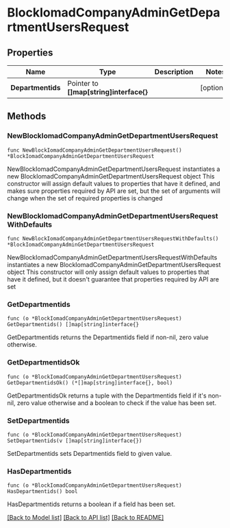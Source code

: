 # BlockIomadCompanyAdminGetDepartmentUsersRequest

## Properties

Name | Type | Description | Notes
------------ | ------------- | ------------- | -------------
**Departmentids** | Pointer to **[]map[string]interface{}** |  | [optional] 

## Methods

### NewBlockIomadCompanyAdminGetDepartmentUsersRequest

`func NewBlockIomadCompanyAdminGetDepartmentUsersRequest() *BlockIomadCompanyAdminGetDepartmentUsersRequest`

NewBlockIomadCompanyAdminGetDepartmentUsersRequest instantiates a new BlockIomadCompanyAdminGetDepartmentUsersRequest object
This constructor will assign default values to properties that have it defined,
and makes sure properties required by API are set, but the set of arguments
will change when the set of required properties is changed

### NewBlockIomadCompanyAdminGetDepartmentUsersRequestWithDefaults

`func NewBlockIomadCompanyAdminGetDepartmentUsersRequestWithDefaults() *BlockIomadCompanyAdminGetDepartmentUsersRequest`

NewBlockIomadCompanyAdminGetDepartmentUsersRequestWithDefaults instantiates a new BlockIomadCompanyAdminGetDepartmentUsersRequest object
This constructor will only assign default values to properties that have it defined,
but it doesn't guarantee that properties required by API are set

### GetDepartmentids

`func (o *BlockIomadCompanyAdminGetDepartmentUsersRequest) GetDepartmentids() []map[string]interface{}`

GetDepartmentids returns the Departmentids field if non-nil, zero value otherwise.

### GetDepartmentidsOk

`func (o *BlockIomadCompanyAdminGetDepartmentUsersRequest) GetDepartmentidsOk() (*[]map[string]interface{}, bool)`

GetDepartmentidsOk returns a tuple with the Departmentids field if it's non-nil, zero value otherwise
and a boolean to check if the value has been set.

### SetDepartmentids

`func (o *BlockIomadCompanyAdminGetDepartmentUsersRequest) SetDepartmentids(v []map[string]interface{})`

SetDepartmentids sets Departmentids field to given value.

### HasDepartmentids

`func (o *BlockIomadCompanyAdminGetDepartmentUsersRequest) HasDepartmentids() bool`

HasDepartmentids returns a boolean if a field has been set.


[[Back to Model list]](../README.md#documentation-for-models) [[Back to API list]](../README.md#documentation-for-api-endpoints) [[Back to README]](../README.md)


